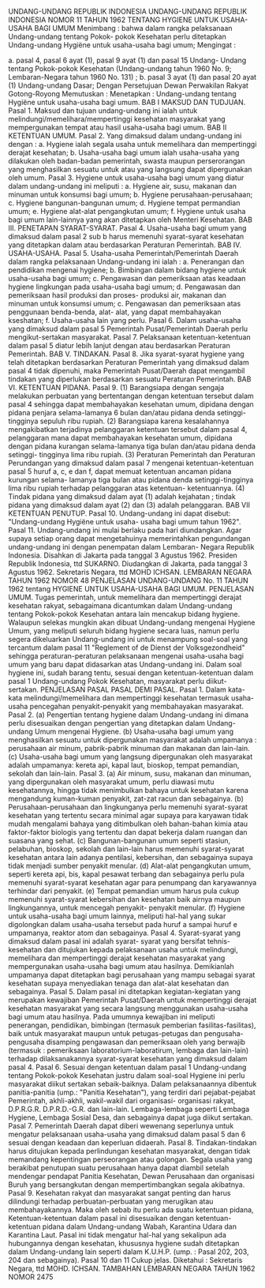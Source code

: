  UNDANG-UNDANG REPUBLIK INDONESIA UNDANG-UNDANG REPUBLIK INDONESIA NOMOR 11 TAHUN 1962 TENTANG HYGIENE UNTUK USAHA-USAHA BAGI UMUM
Menimbang :
 bahwa dalam rangka pelaksanaan Undang-undang tentang Pokok- pokok Kesehatan perlu ditetapkan Undang-undang Hygiëne untuk usaha-usaha bagi umum;
Mengingat :

a. pasal 4, pasal 6 ayat (1), pasal 9 ayat (1) dan pasal 15 Undang- Undang tentang Pokok-pokok Kesehatan (Undang-undang tahun 1960 No. 9; Lembaran-Negara tahun 1960 No. 131) ;
b. pasal 3 ayat (1) dan pasal 20 ayat (1) Undang-undang Dasar; Dengan Persetujuan Dewan Perwakilan Rakyat Gotong-Royong Memutuskan : Menetapkan : Undang-undang tentang Hygiëne untuk usaha-usaha bagi umum.
BAB I MAKSUD DAN TUDJUAN. Pasal 1. Maksud dan tujuan undang-undang ini ialah untuk melindungi/memelihara/mempertinggi kesehatan masyarakat yang mempergunakan tempat atau hasil usaha-usaha bagi umum.
BAB II KETENTUAN UMUM. Pasal 2. Yang dimaksud dalam undang-undang ini dengan :
a. Hygiene ialah segala usaha untuk memelihara dan mempertinggi derajat kesehatan;
b. Usaha-usaha bagi umum ialah usaha-usaha yang dilakukan oleh badan-badan pemerintah, swasta maupun perserorangan yang menghasilkan sesuatu untuk atau yang langsung dapat dipergunakan oleh umum. Pasal 3. Hygiene untuk usaha-usaha bagi umum yang diatur dalam undang-undang ini meliputi :
a. Hygiene air, susu, makanan dan minuman untuk konsumsi bagi umum;
b. Hygiene perusahaan-perusahaan;
c. Hygiene bangunan-bangunan umum;
d. Hygiene tempat permandian umum;
e. Hygiene alat-alat pengangkutan umum;
f. Hygiene untuk usaha bagi umum lain-lainnya yang akan ditetapkan oleh Menteri Kesehatan. BAB III. PENETAPAN SYARAT-SYARAT. Pasal 4. Usaha-usaha bagi umum yang dimaksud dalam pasal 2 sub b harus memenuhi syarat-syarat kesehatan yang ditetapkan dalam atau berdasarkan Peraturan Pemerintah. BAB IV. USAHA-USAHA. Pasal 5. Usaha-usaha Pemerintah/Pemerintah Daerah dalam rangka pelaksanaan Undang-undang ini ialah :
a. Penerangan dan pendidikan mengenai hygiene;
b. Bimbingan dalam bidang hygiene untuk usaha-usaha bagi umum;
c. Pengawasan dan pemeriksaan atas keadaan hygiene lingkungan pada usaha-usaha bagi umum;
d. Pengawasan dan pemeriksaan hasil produksi dan proses- produksi air, makanan dan minuman untuk konsumsi umum;
c. Pengawasan dan pemeriksaan atas penggunaan benda-benda, alat- alat, yang dapat membahayakan kseshatan;
f. Usaha-usaha lain yang perlu. Pasal 6. Dalam usaha-usaha yang dimaksud dalam pasal 5 Pemerintah Pusat/Pemerintah Daerah perlu mengikut-sertakan masyarakat. Pasal 7. Pelaksanaan ketentuan-ketentuan dalam pasal 5 diatur lebih lanjut dengan atau berdasarkan Peraturan Pemerintah. BAB V. TINDAKAN. Pasal 8. Jika syarat-syarat hygiene yang telah ditetapkan berdasarkan Peraturan Pemerintah yang dimaksud dalam pasal 4 tidak dipenuhi, maka Pemerintah Pusat/Daerah dapat mengambil tindakan yang diperlukan berdasarkan sesuatu Peraturan Pemerintah. BAB VI. KETENTUAN PIDANA. Pasal 9.
(1) Barangsiapa dengan sengaja melakukan perbuatan yang bertentangan dengan ketentuan tersebut dalam pasal 4 sehingga dapat membahayakan kesehatan umum, dipidana dengan pidana penjara selama-lamanya 6 bulan dan/atau pidana denda setinggi-tingginya sepuluh ribu rupiah.
(2) Barangsiapa karena kesalahannya mengakibatkan terjadinya pelanggaran ketentuan tersebut dalam pasal 4, pelanggaran mana dapat membahayakan kesehatan umum, dipidana dengan pidana kurangan selama-lamanya tiga bulan dan/atau pidana denda setinggi- tingginya lima ribu rupiah.
(3) Peraturan Pemerintah dan Peraturan Perundangan yang dimaksud dalam pasal 7 mengenai ketentuan-ketentuan pasal 5 huruf a, c, e dan f, dapat memuat ketentuan ancaman pidana kurungan selama- lamanya tiga bulan atau pidana denda setinggi-tingginya lima ribu rupiah terhadap pelanggaran atas ketentuan- ketentuannya.
(4) Tindak pidana yang dimaksud dalam ayat (1) adalah kejahatan ; tindak pidana yang dimaksud dalam ayat (2) dan (3) adalah pelanggaran.
BAB VII KETENTUAN PENUTUP. Pasal 10. Undang-undang ini dapat disebut: "Undang-undang Hygiëne untuk usaha- usaha bagi umum tahun 1962". Pasal 11. Undang-undang ini mulai berlaku pada hari diundangkan. Agar supaya setiap orang dapat mengetahuinya memerintahkan pengundangan undang-undang ini dengan penempatan dalam Lembaran- Negara Republik Indonesia. Disahkan di Jakarta pada tanggal 3 Agustus 1962. Presiden Republik Indonesia, ttd SUKARNO. Diudangkan di Jakarta, pada tanggal 3 Agustus 1962. Sekretaris Negara, ttd MOHD ICHSAN. LEMBARAN NEGARA TAHUN 1962 NOMOR 48 PENJELASAN UNDANG-UNDANG No. 11 TAHUN 1962 tentang HYGIENE UNTUK USAHA-USAHA BAGI UMUM. PENJELASAN UMUM. Tugas pemerintah, untuk memelihara dan mempertinggi derajat kesehatan rakyat, sebagaimana dicantumkan dalam Undang-undang tentang Pokok-pokok Kesehatan antara lain mencakup bidang hygiene. Walaupun selekas mungkin akan dibuat Undang-undang mengenai Hygiene Umum, yang meliputi seluruh bidang hygiene secara luas, namun perlu segera dikeluarkan Undang-undang ini untuk menampung soal-soal yang tercantum dalam pasal 11 "Reglement of de Dienst der Volksgezondheid" sehingga peraturan-peraturan pelaksanaan mengenai usaha-usaha bagi umum yang baru dapat didasarkan atas Undang-undang ini. Dalam soal hygiene ini, sudah barang tentu, sesuai dengan ketentuan-ketentuan dalam pasal 1 Undang-undang Pokok Kesehatan, masyarakat perlu diikut-sertakan. PENJELASAN PASAL PASAL DEMI PASAL. Pasal 1. Dalam kata-kata melindungi/memelihara dan mempertinggi kesehatan termasuk usaha-usaha pencegahan penyakit-penyakit yang membahayakan masyarakat. Pasal 2. (a) Pengertian tentang hygiene dalam Undang-undang ini dimana perlu disesuaikan dengan pengertian yang ditetapkan dalam Undang-undang Umum mengenai Hygiene. (b) Usaha-usaha bagi umum yang menghasilkan sesuatu untuk dipergunakan masyarakat adalah umpamanya : perusahaan air minum, pabrik-pabrik minuman dan makanan dan lain-lain. (c) Usaha-usaha bagi umum yang langsung dipergunakan oleh masyarakat adalah umpamanya: kereta api, kapal laut, bioskop, tempat pemandian, sekolah dan lain-lain. Pasal 3. (a) Air minum, susu, makanan dan minuman, yang dipergunakan oleh masyarakat umum, perlu diawasi mutu kesehatannya, hingga tidak menimbulkan bahaya untuk kesehatan karena mengandung kuman-kuman penyakit, zat-zat racun dan sebagainya. (b) Perusahaan-perusahaan dan lingkunganya perlu memenuhi syarat-syarat kesehatan yang tertentu secara minimal agar supaya para karyawan tidak mudah mengalami bahaya yang ditimbulkan oleh bahan-bahan kimia atau faktor-faktor biologis yang tertentu dan dapat bekerja dalam ruangan dan suasana yang sehat. (c) Bangunan-bangunan umum seperti stasiun, pelabuhan, bioskop, sekolah dan lain-lain harus memenuhi syarat-syarat kesehatan antara lain adanya pentilasi, kebersihan, dan sebagainya supaya tidak menjadi sumber penyakit menular. (d) Alat-alat pengangkutan umum, seperti kereta api, bis, kapal pesawat terbang dan sebagainya perlu pula memenuhi syarat-syarat kesehatan agar para penumpang dan karyawannya terhindar dari penyakit. (e) Tempat pemandian umum harus pula cukup memenuhi syarat-syarat kebersihan dan kesehatan baik airnya maupun lingkungannya, untuk mencegah penyakit- penyakit menular. (f) Hygiene untuk usaha-usaha bagi umum lainnya, meliputi hal-hal yang sukar digolongkan dalam usaha-usaha tersebut pada huruf a sampai huruf e umpamanya, reaktor atom dan sebagainya. Pasal 4. Syarat-syarat yang dimaksud dalam pasal ini adalah syarat- syarat yang bersifat tehnis-kesehatan dan ditujukan kepada pelaksanaan usaha untuk melindungi, memelihara dan mempertinggi derajat kesehatan masyarakat yang mempergunakan usaha-usaha bagi umum atau hasilnya. Demikianlah umpamanya dapat ditetapkan bagi perusahaan yang mampu sebagai syarat kesehatan supaya menyediakan tenaga dan alat-alat kesehatan dan sebagainya. Pasal 5. Dalam pasal ini ditetapkan kegiatan-kegiatan yang merupakan kewajiban Pemerintah Pusat/Daerah untuk mempertinggi derajat kesehatan masyarakat yang secara langsung menggunakan usaha-usaha bagi umum atau hasilnya. Pada umumnya kewajiban ini meliputi penerangan, pendidikan, bimbingan (termasuk pemberian fasilitas-fasilitas), baik untuk masyarakat maupun untuk petugas-petugas dan pengusaha-pengusaha disamping pengawasan dan pemeriksaan oleh yang berwajib (termasuk : pemeriksaan laboratorium-laboratirum, lembaga dan lain-lain) terhadap dilaksanakannya syarat-syarat kesehatan yang dimaksud dalam pasal 4. Pasal 6. Sesuai dengan ketentuan dalam pasal 1 Undang-undang tentang Pokok-pokok Kesehatan justru dalam soal-soal Hygiene ini perlu masyarakat diikut sertakan sebaik-baiknya. Dalam pelaksanaannya dibentuk panitia-panitia (ump.: "Panitia Kesehatan"), yang terdiri dari pejabat-pejabat Pemerintah, akhli-akhli, wakil-wakil dari organisasi- organisasi rakyat, D.P.R.G.R. D.P.R.D.-G.R. dan lain-lain. Lembaga-lembaga seperti Lembaga Hygiene, Lembaga Sosial Desa, dan sebagainya dapat juga diikut sertakan. Pasal 7. Pemerintah Daerah dapat diberi wewenang seperlunya untuk mengatur pelaksanaan usaha-usaha yang dimaksud dalam pasal 5 dan 6 sesuai dengan keadaan dan keperluan didaerah. Pasal 8. Tindakan-tindakan harus ditujukan kepada perlindungan kesehatan masyarakat, dengan tidak memandang kepentingan perseorangan atau golongan. Segala usaha yang berakibat penutupan suatu perusahaan hanya dapat diambil setelah mendengar pendapat Panitia Kesehatan, Dewan Perusahaan dan organisasi Buruh yang bersangkutan dengan mempertimbangkan segala akibatnya. Pasal 9. Kesehatan rakyat dan masyarakat sangat penting dan harus dilindungi terhadap perbuatan-perbuatan yang merugikan atau membahayakannya. Maka oleh sebab itu perlu ada suatu ketentuan pidana, Ketentuan-ketentuan dalam pasal ini disesuaikan dengan ketentuan- ketentuan pidana dalam Undang-undang Wabah, Karantina Udara dan Karantina Laut. Pasal ini tidak mengatur hal-hal yang sekalipun ada hubungannya dengan kesehatan, khususnya hygiene sudah ditetapkan dalam Undang-undang lain seperti dalam K.U.H.P. (ump. : Pasal 202, 203, 204 dan sebagainya). Pasal 10 dan 11 Cukup jelas. Diketahui : Sekretaris Negara, ttd MOHD. ICHSAN. TAMBAHAN LEMBARAN NEGARA TAHUN 1962 NOMOR 2475